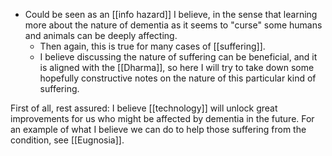 - Could be seen as an [[info hazard]] I believe, in the sense that learning more about the nature of dementia as it seems to "curse" some humans and animals can be deeply affecting.
  - Then again, this is true for many cases of [[suffering]].
  - I believe discussing the nature of suffering can be beneficial, and it is aligned with the [[Dharma]], so here I will try to take down some hopefully constructive notes on the nature of this particular kind of suffering.
 
First of all, rest assured: I believe [[technology]] will unlock great improvements for us who might be affected by dementia in the future. For an example of what I believe we can do to help those suffering from the condition, see [[Eugnosia]].
